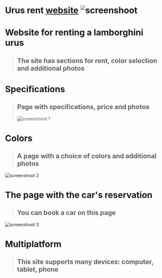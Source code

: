 # Urus rent [website](https://maksimzaichenko.github.io/URUS/) ![screenshoot](https://github.com/user-attachments/assets/106b0945-622d-4a29-8c95-35b1cd61c7b9)   

# Website for renting a lamborghini urus
>## The site has sections for rent, color selection and additional photos
# Specifications 
>## Page with specifications, price and photos
>![screenshoot 1](https://github.com/user-attachments/assets/4aaf0a15-da52-4b93-8a10-9cd6ff6f7e02)
# Colors
>## A page with a choice of colors and additional photos
![screenshoot 2](https://github.com/user-attachments/assets/71884e5d-1a0e-4ed5-90f8-87cdca4b5b42)
# The page with the car's reservation
>## You can book a car on this page
![screenshoot 3](https://github.com/user-attachments/assets/a351546b-1ed6-4e9d-b465-bb7b398b604f)
# Multiplatform
>## This site supports many devices: computer, tablet, phone
